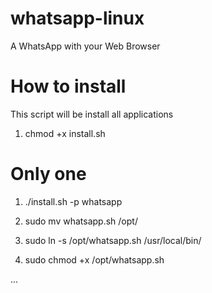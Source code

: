 # whatsapp-linux
A WhatsApp with your Web Browser


# How to install
This script will be install all applications
1. chmod +x install.sh 

# Only one
1. ./install.sh -p whatsapp


1. sudo mv whatsapp.sh /opt/
2. sudo ln -s /opt/whatsapp.sh /usr/local/bin/
3. sudo chmod +x /opt/whatsapp.sh

...
